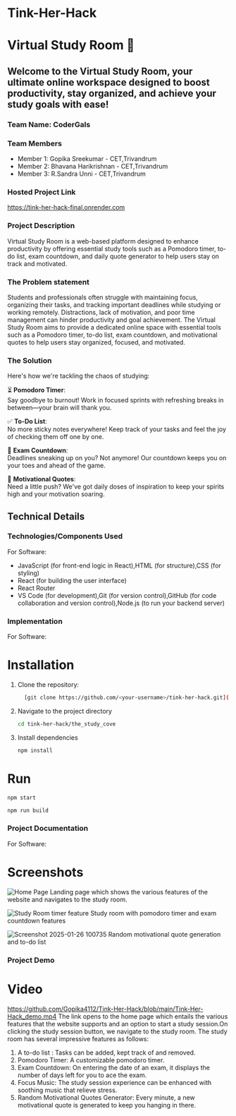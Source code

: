 # Tink-Her-Hack
# Virtual Study Room 🎯


## Welcome to the Virtual Study Room, your ultimate online workspace designed to boost productivity, stay organized, and achieve your study goals with ease!
### Team Name: CoderGals


### Team Members
- Member 1: Gopika Sreekumar - CET,Trivandrum
- Member 2: Bhavana Harikrishnan - CET,Trivandrum
- Member 3: R.Sandra Unni - CET,Trivandrum

### Hosted Project Link
https://tink-her-hack-final.onrender.com

### Project Description
Virtual Study Room is a web-based platform designed to enhance productivity by offering essential study tools such as a Pomodoro timer, to-do list, exam countdown, and daily quote generator to help users stay on track and motivated.
### The Problem statement
Students and professionals often struggle with maintaining focus, organizing their tasks, and tracking important deadlines while studying or working remotely. Distractions, lack of motivation, and poor time management can hinder productivity and goal achievement. The Virtual Study Room aims to provide a dedicated online space with essential tools such as a Pomodoro timer, to-do list, exam countdown, and motivational quotes to help users stay organized, focused, and motivated.

### The Solution
Here's how we're tackling the chaos of studying:

⏳ **Pomodoro Timer**:  
Say goodbye to burnout! Work in focused sprints with refreshing breaks in between—your brain will thank you.

✅ **To-Do List**:  
No more sticky notes everywhere! Keep track of your tasks and feel the joy of checking them off one by one.

📅 **Exam Countdown**:  
Deadlines sneaking up on you? Not anymore! Our countdown keeps you on your toes and ahead of the game.

🌟 **Motivational Quotes**:  
Need a little push? We've got daily doses of inspiration to keep your spirits high and your motivation soaring.


## Technical Details
### Technologies/Components Used
For Software:
- JavaScript (for front-end logic in React),HTML (for structure),CSS (for styling)
- React (for building the user interface)
- React Router
- VS Code (for development),Git (for version control),GitHub (for code collaboration and version control),Node.js (to run your backend server)

### Implementation
For Software:
# Installation
1. Clone the repository:
   ```bash
     [git clone https://github.com/<your-username>/tink-her-hack.git](https://github.com/Gopika4112/Tink-Her-Hack.git)
   ```
2. Navigate to the project directory
   ```bash
   cd tink-her-hack/the_study_cove
   ```
3. Install dependencies
   ```bash
   npm install
   ```
   
# Run
```bash
npm start
```
```bash
npm run build
```
### Project Documentation
For Software:

# Screenshots
![Home Page](https://github.com/user-attachments/assets/1da60d4b-d479-42b2-aac7-338fb6d3f428)
Landing page which shows the various features of the website and navigates to the study room.


![Study Room timer feature](https://github.com/user-attachments/assets/b471b87f-ec61-48f7-8a4f-42869887e47f)
Study room with pomodoro timer and exam countdown features


![Screenshot 2025-01-26 100735](https://github.com/user-attachments/assets/ebafbb59-624e-4512-9e86-81f857d575e0)
Random motivational quote generation and to-do list


### Project Demo
# Video
https://github.com/Gopika4112/Tink-Her-Hack/blob/main/Tink-Her-Hack_demo.mp4
The link opens to the home page which entails the various features that the website supports and an option to start a study session.On clicking the study session button, we navigate to the study room. The study room has several impressive features as follows:
1. A to-do list : Tasks can be added, kept track of and removed.
2. Pomodoro Timer: A customizable pomodoro timer.
3. Exam Countdown: On entering the date of an exam, it displays the number of days left for you to ace the exam.
4. Focus Music: The study session experience can be enhanced with soothing music that relieve stress.
5. Random Motivational Quotes Generator: Every minute, a new motivational quote is generated to keep you hanging in there.
   

